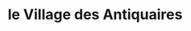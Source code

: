 ---
title: "le Village des Antiquaires"
url: /benfeld/le-village-des-antiquaires/
shop: antiquités
---